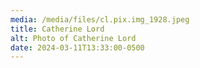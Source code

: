 ```yaml
---
media: /media/files/cl.pix.img_1928.jpeg
title: Catherine Lord
alt: Photo of Catherine Lord
date: 2024-03-11T13:33:00-0500
---
```


